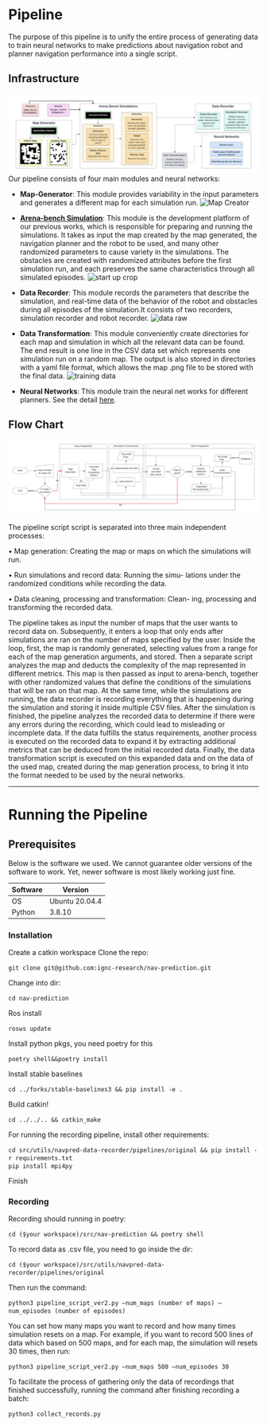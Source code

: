 # Pipeline
The purpose of this pipeline is to unify the entire process of generating data to train neural networks to make predictions about navigation robot and planner navigation performance into a single script.

## Infrastructure
<img src="https://github.com/flameryx/navpred-data-recorder/blob/master/documentation/training_pipeline.png">
Our pipeline consists of four main modules and neural networks:

- <strong>Map-Generator</strong>: 
This module provides variability in the input parameters and generates a different map for each simulation run.
![Map Creator](https://user-images.githubusercontent.com/73646817/226105572-fc9f0ee5-3d41-4413-bf26-a166357398bc.gif)


- [<strong>Arena-bench Simulation</strong>](https://github.com/ignc-research/arena-bench):
This module is the development platform of our previous works, which is responsible for preparing and running the simulations. It takes as input the map created by the map generated, the navigation planner and the robot to be used, and many other randomized parameters to cause variety in the simulations. The obstacles are created with randomized attributes before the first simulation run, and each preserves the same characteristics through all simulated episodes.
![start up crop](https://user-images.githubusercontent.com/73646817/226103274-48944036-7d50-4117-a002-37840caae837.gif)

- <strong>Data Recorder</strong>:
This module records the parameters that describe the simulation, and real-time data of the behavior of the robot and obstacles during all episodes of the simulation.It consists of two recorders, simulation recorder and robot recorder.
![data raw](https://user-images.githubusercontent.com/73646817/226103747-f486c05a-8f88-450d-b794-0a10ce23b3d0.gif)

- <strong>Data Transformation</strong>: 
This module conveniently create directories for each map and simulation in which all the relevant data can be found. The end result is one line in the CSV data set which represents one simulation run on a random map. The output is also stored in directories with a yaml file format, which allows the map .png file to be stored with the final data.
![training data](https://user-images.githubusercontent.com/73646817/226103949-39df156f-6b29-423c-b183-76fa553b7517.gif)

- <strong>Neural Networks</strong>:
This module train the neural net works for different planners. See the detail [here](https://github.com/ignc-research/nav-prediction/tree/main/dnn).

## Flow Chart
<img src="https://github.com/flameryx/navpred-data-recorder/blob/master/documentation/pipeline_flow.png">

The pipeline script script is separated into three main independent processes:

• Map generation: Creating the map or maps on which
the simulations will run.

• Run simulations and record data: Running the simu-
lations under the randomized conditions while recording the data.

• Data cleaning, processing and transformation: Clean-
ing, processing and transforming the recorded data.

The pipeline takes as input the number of maps that the
user wants to record data on. Subsequently, it enters a loop
that only ends after simulations are ran on the number of
maps specified by the user. Inside the loop, first, the map is
randomly generated, selecting values from a range for each
of the map generation arguments, and stored. Then a separate
script analyzes the map and deducts the complexity of the
map represented in different metrics. This map is then passed
as input to arena-bench, together with other randomized
values that define the conditions of the simulations that will
be ran on that map. At the same time, while the simulations
are running, the data recorder is recording everything that is
happening during the simulation and storing it inside multiple
CSV files. After the simulation is finished, the pipeline
analyzes the recorded data to determine if there were any
errors during the recording, which could lead to misleading
or incomplete data. If the data fulfills the status requirements,
another process is executed on the recorded data to expand it
by extracting additional metrics that can be deduced from the
initial recorded data. Finally, the data transformation script is
executed on this expanded data and on the data of the used
map, created during the map generation process, to bring it
into the format needed to be used by the neural networks.

---

# Running the Pipeline

## Prerequisites
Below is the software we used. We cannot guarantee older versions of the software to work. Yet, newer software is most likely working just fine.

| Software      | Version        |
| ------------- | -------------- |
| OS            | Ubuntu 20.04.4 |
| Python        | 3.8.10         |





### Installation
Create a catkin workspace
Clone the repo:
```
git clone git@github.com:ignc-research/nav-prediction.git
```
Change into dir:
```
cd nav-prediction
```
Ros install
```
rosws update
```
Install python pkgs, you need poetry for this
```
poetry shell&&poetry install
```
Install stable baselines
```
cd ../forks/stable-baselines3 && pip install -e .
```
Build catkin!

```
cd ../../.. && catkin_make
```
For running the recording pipeline, install other requirements:
```
cd src/utils/navpred-data-recorder/pipelines/original && pip install -r requirements.txt
pip install mpi4py
```
Finish





### Recording
Recording should running in poetry:
```
cd ($your workspace)/src/nav-prediction && poetry shell
```

To record data as .csv file, you need to go inside the dir:
```
cd ($your workspace)/src/utils/navpred-data-recorder/pipelines/original
```
Then run the command:
```
python3 pipeline_script_ver2.py —num_maps (number of maps) —num_episodes (number of episodes)
```
You can set how many maps you want to record and how many times simulation resets on a map.
For example, if you want to record 500 lines of data which based on 500 maps, and for each map, the simulation will resets 30 times, then run:
```
python3 pipeline_script_ver2.py —num_maps 500 —num_episodes 30
```
To facilitate the process of gathering only the data of recordings that finished successfully, running the command after finishing recording a batch:
```
python3 collect_records.py

